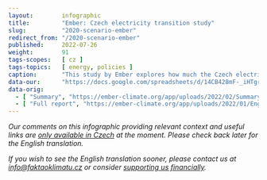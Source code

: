 ```yaml
---
layout:        infographic
title:         "Ember: Czech electricity transition study"
slug:          "2020-scenario-ember"
redirect_from: "/2020-scenario-ember"
published:     2022-07-26
weight:        91
tags-scopes:   [ cz ]
tags-topics:   [ energy, policies ]
caption:       "This study by Ember explores how much the Czech electricity generation industry could change by 2030. Specifically, it focuses on the scenario in which all the coal power plants and heating plants in the country are shut down – what would then be the most cost-effective way to build and run new power plants? The study shows that even a very ambitious plan like this one is doable but it would require solar, wind and backup natural gas power plants to be built much faster than they are now."
data-our:      "https://docs.google.com/spreadsheets/d/14CB428mF-_iHTgrLb2Dd0zJZ4xHUMdGhbr_FZ2fZy6k/edit"
data-orig:
  - [ "Summary", "https://ember-climate.org/app/uploads/2022/02/Summary_Coal-Free-Czechia-2030.pdf" ]
  - [ "Full report", "https://ember-climate.org/app/uploads/2022/01/English-Coal-free_Czechia_2030.pdf" ]
---
```


_Our comments on this infographic providing relevant context and useful links are [only available in Czech](https://faktaoklimatu.cz/studie/2020-scenar-ember) at the moment. Please check back later for the English translation._

_If you wish to see the English translation sooner, please contact us at [info@faktaoklimatu.cz](mailto:info@faktaoklimatu.cz) or consider [supporting us financially](https://www.darujme.cz/projekt/1203742)._
